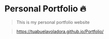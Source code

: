 # Personal Portfolio 🔥
> This is my personal portfolio website

> https://tuabuelavoladora.github.io/Portfolio/
